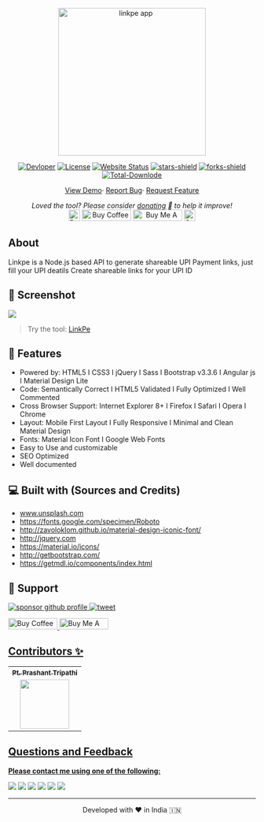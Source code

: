 <p align="center"><a href="https://ptprashanttripathi.github.io"><img alt="linkpe app" src="https://raw.githubusercontent.com/PtPrashantTripathi/ptprashanttripathi.github.io/main/img/img-bg-4.jpg" width="300vw"/></a></p>
<p align="center">
	<a href="https://github.com/PtPrashantTripathi"><img alt="Devloper" src="https://img.shields.io/badge/Devloper-Pt.%20Prashant%20Tripathi-Success.svg?style=flat-square"/></a>
	<a href="https://github.com/PtPrashantTripathi/ptprashanttripathi.github.io/LICENSE"><img alt="License" src="https://img.shields.io/github/license/PtPrashantTripathi/ptprashanttripathi.github.io.svg?style=flat-square"/></a>
	<a href="https://ptprashanttripathi.github.io"><img alt="Website Status" src="https://img.shields.io/website/http/ptprashanttripathi.github.io.svg?down_message=Down&up_message=Online&style=flat-square"/></a>
	<a href="https://github.com/PtPrashantTripathi/ptprashanttripathi.github.io/stargazers"><img alt="stars-shield" src="https://img.shields.io/github/stars/ptprashanttripathi/linkpe.svg?style=flat-square"/></a>
	<a href="https://github.com/PtPrashantTripathi/ptprashanttripathi.github.io/network/members"><img alt="forks-shield" src="https://img.shields.io/github/forks/ptprashanttripathi/linkpe.svg?style=flat-square"/></a>
	<a href="https://github.com/PtPrashantTripathi/ptprashanttripathi.github.io/graphs/traffic"><img alt="Total-Downlode" src="https://img.shields.io/github/downloads/PtPrashantTripathi/ptprashanttripathi.github.io/total.svg?style=flat-square"/></a>
</p>
<p align="center">
	<a href="https://ptprashanttripathi.github.io">View Demo</a>·
	<a href="https://github.com/PtPrashantTripathi/ptprashanttripathi.github.io/issues/new/choose">Report Bug</a>·
	<a href="https://github.com/PtPrashantTripathi/ptprashanttripathi.github.io/issues/new/choose">Request Feature</a>
</p>
<p align="center">
	<i>Loved the tool? Please consider <a href="https://paypal.me/ptprashanttripathi/100">donating</a> 💸 to help it improve!</i><br>
	<a href="https://paypal.me/PtPrashantTripathi"><img height='23' src="https://img.shields.io/badge/support-PayPal-blue?logo=PayPal&style=flat-square&label=Donate" alt="Donate"/></a>
	<a href='https://ko-fi.com/ptprashanttripathi' target='_blank'><img height='23' width="100" src='https://cdn.ko-fi.com/cdn/kofi3.png?v=2' alt='Buy Coffee for ptprashanttripathi' /></a>
	<a href="https://www.buymeacoffee.com/ptprashant09" target="_blank"><img src="https://cdn.buymeacoffee.com/buttons/default-orange.png" alt="Buy Me A Coffee" height="23" width="100" style="border-radius:1px" /></a>
	<a href="https://ptprashanttripathi.github.io/linkpe?pa=pt1998@ybl&pn=Pt.+Prashant+Tripati" target="_blank"><img src="https://raw.githubusercontent.com/PtPrashantTripathi/linkpe/main/img/linkpebadge.svg" alt="Support Via UPI" height="23" style="border-radius:1px" /></a>
</p>

## About

Linkpe is a Node.js based API to generate shareable UPI Payment links, just fill your UPI deatils Create shareable links for your UPI ID

## 🚀 Screenshot 

![](https://raw.githubusercontent.com/PtPrashantTripathi/ptprashanttripathi.github.io/main/img/screenshot.jpg)


> Try the tool: [LinkPe](https://ptprashanttripathi.github.io)

## 🧐 Features

- Powered by: HTML5 I CSS3 I jQuery I Sass I Bootstrap v3.3.6 I Angular js I Material Design Lite
- Code: Semantically Correct I HTML5 Validated I Fully Optimized I Well Commented
- Cross Browser Support: Internet Explorer 8+ I Firefox I Safari I Opera I Chrome
- Layout: Mobile First Layout I Fully Responsive I Minimal and Clean Material Design
- Fonts: Material Icon Font I Google Web Fonts
- Easy to Use and customizable
- SEO Optimized
- Well documented

## 💻 Built with (Sources and Credits)

- www.unsplash.com
- https://fonts.google.com/specimen/Roboto
- http://zavoloklom.github.io/material-design-iconic-font/
- http://jquery.com
- https://material.io/icons/
- http://getbootstrap.com/
- https://getmdl.io/components/index.html



## 🙏 Support

<p align="left">
<a href="https://www.paypal.me/ptprashanttripathi"><img src="https://ionicabizau.github.io/badges/paypal.svg" alt="sponsor github profile"/>
</a>
<a href="https://ptprashanttripathi.github.io?pa=pt1998@ybl&pn=PtPrashantTripathi">
<img src="https://github.com/PtPrashantTripathi/ptprashanttripathi.github.io/blob/main/img/linkpebadge.svg" alt="tweet"/>
</a>
</p>
<p align="left">
  <a href='https://ko-fi.com/ptprashanttripathi' target='_blank'><img height='23' width="100" src='https://cdn.ko-fi.com/cdn/kofi3.png?v=2' alt='Buy Coffee for ptprashanttripathi' />
  </a>
  <a href="https://www.buymeacoffee.com/ptprashant09" target="_blank"><img src="https://cdn.buymeacoffee.com/buttons/default-orange.png" alt="Buy Me A Coffee" height="23" width="100" style="border-radius:2px" />
</p>

## Contributors ✨

<table>
	<tr>
		<th align="center">
				<a href="https://github.com/ptprashanttripathi">
					<sub><b>Pt. Prashant Tripathi</b></sub>
				</a>
		</th>
  	</tr>
 	<tr>
		<td align="center">
			<a href="https://github.com/ptprashanttripathi">
				<img src="https://avatars2.githubusercontent.com/u/26687933?s=200&v=4" width="100px;" alt=""/>
			</a>
		</td>
	</tr>
</table>  

## Questions and Feedback

**Please contact me using one of the following:**

[![](https://img.shields.io/badge/twitter-%231DA1F2.svg?&style=for-the-badge&logo=twitter&logoColor=white)](https://twitter.com/ptprashant09) 
[![](https://img.shields.io/badge/linkedin-%230077B5.svg?&style=for-the-badge&logo=linkedin&logoColor=white)](https://www.linkedin.com/in/ptprashanttripathi/) 
[![](https://img.shields.io/badge/instagram-%23E4405F.svg?&style=for-the-badge&logo=instagram&logoColor=white)](https://www.instagram.com/ptprashanttripathi/) 
[![](https://img.shields.io/badge/telegram-%233498DB.svg?&style=for-the-badge&logo=telegram&logoColor=white)](https://t.me/ptprashanttripathi/) 
[![](https://img.shields.io/badge/facebook-%231877F2.svg?&style=for-the-badge&logo=facebook&logoColor=white)](https://www.facebook.com/ptprashanttripathi) 
[![](https://img.shields.io/badge/DEV.TO-%230A0A0A.svg?&style=for-the-badge&logo=dev-dot-to&logoColor=white)](https://dev.to/ptprashanttripathi)

<hr>
<p align="center">  
Developed with ❤️ in India 🇮🇳 
</p>
